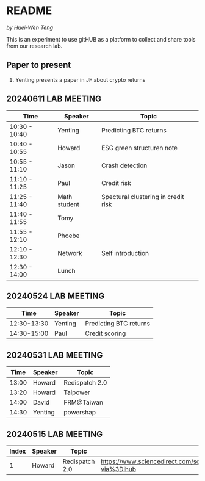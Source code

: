 # README

*by Huei-Wen Teng*


This is an experiment to use gitHUB as a platform to collect and share tools from our research lab. 


## Paper to present


1. Yenting presents a paper in JF about crypto returns


## 20240611 LAB MEETING


| Time | Speaker | Topic |
|----|----|----|
| 10:30 - 10:40 | Yenting | Predicting BTC returns|
| 10:40 - 10:55 |Howard | ESG green structuren note|
| 10:55 - 11:10 |Jason | Crash detection|
| 11:10 - 11:25 | Paul | Credit risk |
| 11:25 - 11:40 | Math student | Spectural clustering in credit risk|
|11:40 - 11:55  | Tomy | 
| 11:55 - 12:10 | Phoebe |  
| 12:10 - 12:30 | Network| Self introduction | 
| 12:30 - 14:00 | Lunch | 






## 20240524 LAB MEETING

| Time | Speaker | Topic |
|----|----|----|
|12:30-13:30|	Yenting	| Predicting BTC returns|
|14:30-15:00|	Paul	| Credit scoring|


## 20240531 LAB MEETING


| Time | Speaker | Topic |
|----|----|----|
|13:00	| Howard	| Redispatch 2.0 |
|13:20	| Howard	| Taipower |
|14:00 |	David	| FRM@Taiwan|
|14:30	| Yenting	| powershap|

 
## 20240515 LAB MEETING

| Index | Speaker | Topic |Link|
|--|--|--|--|
|1 | Howard | Redispatch 2.0| https://www.sciencedirect.com/science/article/pii/S0306261923017154?via%3Dihub |







